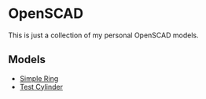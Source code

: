 # OpenSCAD

This is just a collection of my personal OpenSCAD models.

## Models

- [Simple Ring](simple_ring/readme.md)
- [Test Cylinder](test_cylinder/readme.md)
